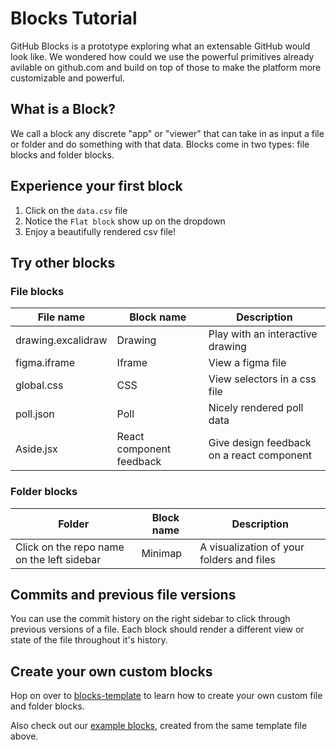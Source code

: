 # Blocks Tutorial

GitHub Blocks is a prototype exploring what an extensable GitHub would look like. We wondered how could we use the powerful primitives already avilable on github.com and build on top of those to make the platform more customizable and powerful.

## What is a Block?

We call a block any discrete "app" or "viewer" that can take in as input a file or folder and do something with that data. Blocks come in two types: file blocks and folder blocks.

## Experience your first block

1. Click on the `data.csv` file
2. Notice the `Flat block` show up on the dropdown
3. Enjoy a beautifully rendered csv file! 

## Try other blocks

### File blocks

| File name | Block name | Description                  |
| --------- | ---------- | ---------------------------- |
| drawing.excalidraw | Drawing       | Play with an interactive drawing        |
| figma.iframe | Iframe   | View a figma file |
| global.css | CSS        | View selectors in a css file |
| poll.json | Poll | Nicely rendered poll data  |
| Aside.jsx | React component feedback      | Give design feedback on a react component  |

### Folder blocks

| Folder | Block name | Description                               |
| ---------- | ---------- | ----------------------------------------- |
| Click on the repo name on the left sidebar    | Minimap    | A visualization of your folders and files |

## Commits and previous file versions

You can use the commit history on the right sidebar to click through previous versions of a file. Each block should render a different view or state of the file throughout it's history.

## Create your own custom blocks

Hop on over to [blocks-template](https://github.com/githubnext/blocks-template) to learn how to create your own custom file and folder blocks.

Also check out our [example blocks](https://github.com/githubnext/blocks-examples), created from the same template file above.
